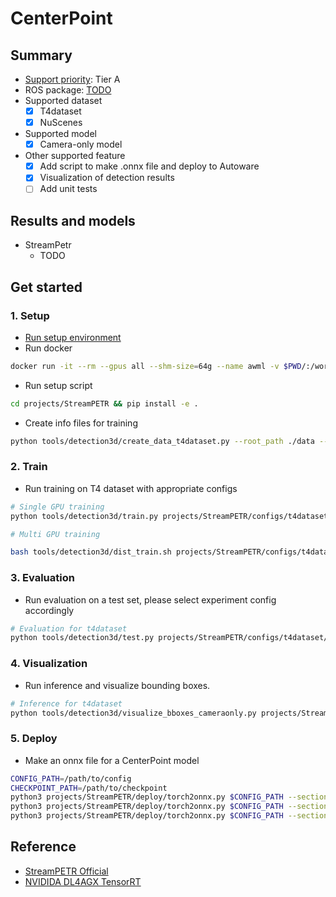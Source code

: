 # CenterPoint
## Summary

- [Support priority](https://github.com/tier4/AWML/blob/main/docs/design/autoware_ml_design.md#support-priority): Tier A
- ROS package: [TODO]()
- Supported dataset
  - [x] T4dataset
  - [x] NuScenes
- Supported model
  - [x] Camera-only model
- Other supported feature
  - [x] Add script to make .onnx file and deploy to Autoware
  - [x] Visualization of detection results
  - [ ] Add unit tests

## Results and models

- StreamPetr
  - TODO
## Get started
### 1. Setup

- [Run setup environment](../../tools/setting_environment/README.md)
- Run docker

```sh
docker run -it --rm --gpus all --shm-size=64g --name awml -v $PWD/:/workspace -v $PWD/data:/workspace/data autoware-ml
```
- Run setup script

```sh
cd projects/StreamPETR && pip install -e .
```

- Create info files for training

```sh
python tools/detection3d/create_data_t4dataset.py --root_path ./data --config /workspace/autoware_ml/configs/detection3d/dataset/t4dataset/base.py --version base --max_sweeps 1 --out_dir ./data/info/cameraonly/baseline
```
### 2. Train

- Run training on T4 dataset with appropriate configs

```sh
# Single GPU training
python tools/detection3d/train.py projects/StreamPETR/configs/t4dataset/t4_base_vov_flash_480x640_baseline.py
```

```sh
# Multi GPU training

bash tools/detection3d/dist_train.sh projects/StreamPETR/configs/t4dataset/t4_base_vov_flash_480x640_baseline.py 2
```

### 3. Evaluation

- Run evaluation on a test set, please select experiment config accordingly

```sh
# Evaluation for t4dataset
python tools/detection3d/test.py projects/StreamPETR/configs/t4dataset/t4_base_vov_flash_480x640_baseline.py work_dirs/t4_base_vov_flash_480x640_baseline/epoch_35.pth
```

### 4. Visualization

- Run inference and visualize bounding boxes.

```sh
# Inference for t4dataset
python tools/detection3d/visualize_bboxes_cameraonly.py projects/StreamPETR/configs/t4dataset/t4_base_vov_flash_480x640_baseline.py work_dirs/t4_base_vov_flash_480x640_baseline/epoch_35.pth
```
### 5. Deploy

- Make an onnx file for a CenterPoint model

```sh
CONFIG_PATH=/path/to/config
CHECKPOINT_PATH=/path/to/checkpoint
python3 projects/StreamPETR/deploy/torch2onnx.py $CONFIG_PATH --section extract_img_feat --checkpoint $CHECKPOINT_PATH
python3 projects/StreamPETR/deploy/torch2onnx.py $CONFIG_PATH --section pts_head_memory --checkpoint $CHECKPOINT_PATH
python3 projects/StreamPETR/deploy/torch2onnx.py $CONFIG_PATH --section position_embedding --checkpoint $CHECKPOINT_PATH
```

## Reference

- [StreamPETR Official](https://github.com/exiawsh/StreamPETR/tree/main)
- [NVIDIDA DL4AGX TensorRT](https://github.com/NVIDIA/DL4AGX/tree/master/AV-Solutions/streampetr-trt)
